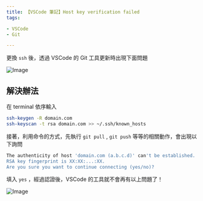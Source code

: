 ```yaml
---
title: 【VSCode 筆記】Host key verification failed
tags:

- VSCode
- Git

---
```

更換 `ssh` 後，透過 VSCode 的 Git 工具更新時出現下面問題

![Image](https://i.imgur.com/o6U1Wuk.png)

## 解決辦法

在 terminal 依序輸入

``` bash
ssh-keygen -R domain.com
ssh-keyscan -t rsa domain.com >> ~/.ssh/known_hosts
```

接著，利用命令的方式，先執行 `git pull` , `git push` 等等的相關動作，會出現以下詢問

``` bash
The authenticity of host 'domain.com (a.b.c.d)' can't be established.
RSA key fingerprint is XX:XX:...:XX.
Are you sure you want to continue connecting (yes/no)?
```

填入 `yes` ，經過認證後，VSCode 的工具就不會再有以上問題了！

![Image](https://i.imgur.com/2us1c5V.png)
